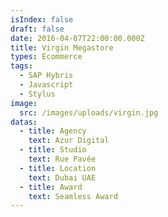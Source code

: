 ```yaml
---
isIndex: false
draft: false
date: 2016-04-07T22:00:00.000Z
title: Virgin Megastore
types: Ecommerce
tags:
  - SAP Hybris
  - Javascript
  - Stylus
image:
  src: /images/uploads/virgin.jpg
datas:
  - title: Agency
    text: Azur Digital
  - title: Studio
    text: Rue Pavée
  - title: Location
    text: Dubai UAE
  - title: Award
    text: Seamless Award
---
```

